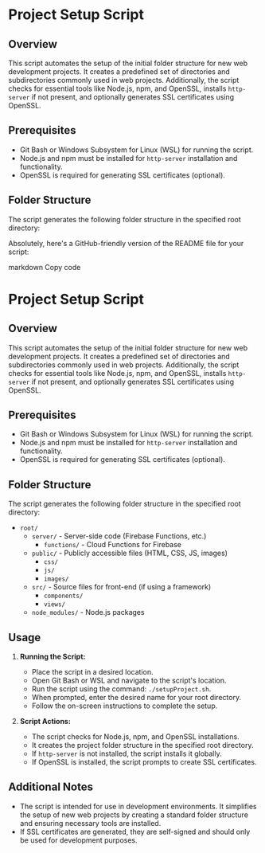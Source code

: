 # Project Setup Script

## Overview

This script automates the setup of the initial folder structure for new web development projects. It creates a predefined set of directories and subdirectories commonly used in web projects. Additionally, the script checks for essential tools like Node.js, npm, and OpenSSL, installs `http-server` if not present, and optionally generates SSL certificates using OpenSSL.

## Prerequisites

- Git Bash or Windows Subsystem for Linux (WSL) for running the script.
- Node.js and npm must be installed for `http-server` installation and functionality.
- OpenSSL is required for generating SSL certificates (optional).

## Folder Structure

The script generates the following folder structure in the specified root directory:


Absolutely, here's a GitHub-friendly version of the README file for your script:

markdown
Copy code
# Project Setup Script

## Overview

This script automates the setup of the initial folder structure for new web development projects. It creates a predefined set of directories and subdirectories commonly used in web projects. Additionally, the script checks for essential tools like Node.js, npm, and OpenSSL, installs `http-server` if not present, and optionally generates SSL certificates using OpenSSL.

## Prerequisites

- Git Bash or Windows Subsystem for Linux (WSL) for running the script.
- Node.js and npm must be installed for `http-server` installation and functionality.
- OpenSSL is required for generating SSL certificates (optional).

## Folder Structure

The script generates the following folder structure in the specified root directory:

- `root/`
  - `server/` - Server-side code (Firebase Functions, etc.)
    - `functions/` - Cloud Functions for Firebase
  - `public/` - Publicly accessible files (HTML, CSS, JS, images)
    - `css/`
    - `js/`
    - `images/`
  - `src/` - Source files for front-end (if using a framework)
    - `components/`
    - `views/`
  - `node_modules/` - Node.js packages

## Usage

1. **Running the Script:**
   - Place the script in a desired location.
   - Open Git Bash or WSL and navigate to the script's location.
   - Run the script using the command: `./setupProject.sh`.
   - When prompted, enter the desired name for your root directory.
   - Follow the on-screen instructions to complete the setup.

2. **Script Actions:**
   - The script checks for Node.js, npm, and OpenSSL installations.
   - It creates the project folder structure in the specified root directory.
   - If `http-server` is not installed, the script installs it globally.
   - If OpenSSL is installed, the script prompts to create SSL certificates.

## Additional Notes

- The script is intended for use in development environments. It simplifies the setup of new web projects by creating a standard folder structure and ensuring necessary tools are installed.
- If SSL certificates are generated, they are self-signed and should only be used for development purposes.
